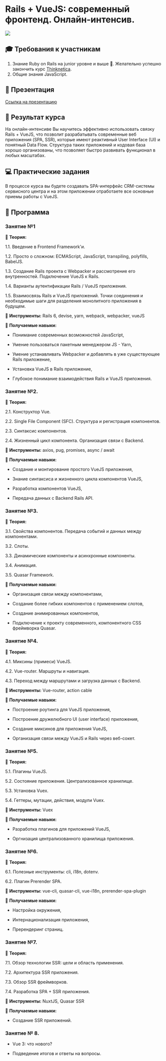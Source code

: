 # Rails + VueJS: современный фронтенд. Онлайн-интенсив.
![](https://i.ibb.co/CMQwLh3/Rails-Vue-JS.jpg)
## :mortar_board: Требования к участникам
1. Знание Ruby on Rails на junior уровне и выше :muscle:. Желательно успешно закончить курс [Thinknetica](https://thinknetica.com/).
2. Общие знания JavaScript.

## :movie_camera: Презентация
[Ссылка на презентацию](https://vimeo.com/352251190/a66cab1ef8)

## :100: Результат курса
На онлайн-интенсиве Вы научитесь эффективно использовать связку Rails + VueJS, что позволит разрабатывать современные веб приложения (SPA, SSR), которые имеют реактивный User Interface (UI) и понятный Data Flow. Структура таких приложений и кодовая база хорошо организованы, что позволяет быстро развивать функционал в любых масштабах.

## :computer: Практические задания
В процессе курса вы будете создавать SPA-интерфейс CRM-системы сервисного центра и на этом приложении отработаете все основные приемы работы с VueJS.

## :orange_book: Программа

### Занятие №1
:green_book: **Теория:**

1.1. Введение в Frontend Framework'и.

1.2. Просто о сложном: ECMAScript, JavaScript, transpiling, polyfills, BabelJS.

1.3. Создание Rails проекта с Webpacker и рассмотрение его внутренностей. Подключение VueJS к Rails.

1.4. Варианты аутентификации Rails / VueJS приложения.

1.5. Взаимосвязь Rails и VueJS приложений. Точки соединения и необходимые шаги для разделения монолитного приложения в будущем.

:wrench: **Инструменты:** Rails 6, devise, yarn, webpack, webpacker, vueJS

:muscle: **Получаемые навыки:**
- Понимание современных возможностей JavaScript,

- Умение пользоваться пакетным менеджером JS - Yarn,

- Умение устанавливать Webpacker и добавлять в уже существующее Rails приложение,

- Установка VueJS в Rails приложение,

- Глубокое понимание взаимодействия Rails и VueJS приложения.

### Занятие №2.
:green_book: **Теория:**

2.1. Конструктор Vue.

2.2. Single File Component (SFC). Структура и регистрация компонентов. 

2.3. Синтаксис компонентов.

2.4. Жизненный цикл компонента. Организация связи с Backend.

:wrench: **Инструменты:** axios, pug, promises, async / await

:muscle: **Получаемые навыки:**

- Создание и монтирование простого VueJS приложения,

- Знание синтаксиса и жизненного цикла компонентов VueJS,

- Разработка компонентов VueJS,

- Передача данных с Backend Rails API.

### Занятие №3.
:green_book: **Теория:**

3.1. Свойства компонентов. Передача событий и данных между компонентами.

3.2. Слоты.

3.3. Динамические компоненты и асинхронные компоненты.

3.4. Анимация.

3.5. Quasar Framework.

:muscle: **Получаемые навыки:**

- Организация связи между компонентами,

- Создание более гибких компонентов с применением слотов,

- Создание анимированных компонентов,

- Подключение к проекту современного, компонентного CSS фреймворка Quasar.

### Занятие №4.
:green_book: **Теория:**

4.1. Миксины (примеси) VueJS.

4.2. Vue-router. Маршруты и навигация.

4.3. Переход между маршрутами и загрузка данных с Backend.

:wrench: **Инструменты:** Vue-router, action cable

:muscle: **Получаемые навыки:**

- Построение роутинга для VueJS приложения,

- Построение дружелюбного UI (user interface) приложения,

- Создание миксинов для приложения VueJS,

- Организация связи между VueJS и Rails через веб-сокет.

### Занятие №5.
:green_book: **Теория:**

5.1. Плагины VueJS.

5.2. Состояние приложения. Централизованное хранилище.

5.3. Установка Vuex. 

5.4. Геттеры, мутации, действия, модули Vuex.

:wrench: **Инструменты:** Vuex

:muscle: **Получаемые навыки:**

- Разработка плагинов для приложений VueJS,

- Оргнизация централизованного хранилища приложения.

### Занятие №6.
:green_book: **Теория:**

6.1. Полезные инструменты: cli, i18n, dotenv.

6.2. Плагин Prerender SPA.

:wrench: **Инструменты:** vue-cli, quasar-cli, vue-i18n, prerender-spa-plugin

:muscle: **Получаемые навыки:**

- Настройка окружения,

- Интернационализация приложения,

- Пререндеринг страниц.

### Занятие №7.
:green_book: **Теория:**

7.1. Обзор технологии SSR: цели и область применения.

7.2. Архитектура SSR приложения.

7.3. Обзор SSR фреймворков.

7.4. Разработка SPA + SSR приложения.

:wrench: **Инструменты:** NuxtJS, Quasar SSR

:muscle: **Получаемые навыки:**

- Создание SSR приложений.

### Занятие № 8.

- Vue 3: что нового?

- Подведение итогов и ответы на вопросы.
